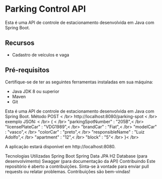 # Parking Control API

Esta é uma API de controle de estacionamento desenvolvida em Java com Spring Boot.

## Recursos

- Cadastro de veículos e vaga


## Pré-requisitos

Certifique-se de ter as seguintes ferramentas instaladas em sua máquina:

- Java JDK 8 ou superior
- Maven
- Git

Esta é uma API de controle de estacionamento desenvolvida em Java com Spring Boot.
Método POST < /br>
http://localhost:8080/parking-spot < /br>
exemplo JSON: < /br>
{ < /br>
    "parkingSpotNumber" : "205B",< /br>
    "licensePlateCar" : "VDG1989",< /br>
    "brandCar" : "Fiat",< /br>
    "modelCar" : "vasco",< /br>
    "colorCar" : "preto",< /br>
    "responsibleName" : "Luiz Adolfo",< /br>
    "apartment" : "12",< /br>
    "block" : "5"< /br>
}< /br>

A aplicação estará disponível em http://localhost:8080.

Tecnologias Utilizadas
Spring Boot
Spring Data JPA
H2 Database (para desenvolvimento)
Swagger (para documentação da API)
Contribuindo
Este repositório é aberto a contribuições. Sinta-se à vontade para enviar pull requests ou relatar problemas. Contribuições são bem-vindas!

